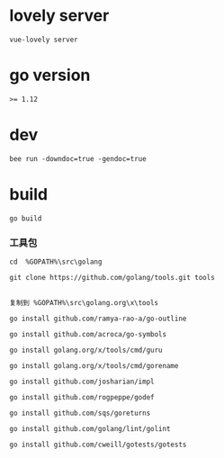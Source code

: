 # lovely server

    vue-lovely server

# go version

    >= 1.12

# dev

    bee run -downdoc=true -gendoc=true

# build

    go build

### 工具包

    cd  %GOPATH%\src\golang

    git clone https://github.com/golang/tools.git tools


    复制到 %GOPATH%\src\golang.org\x\tools

    go install github.com/ramya-rao-a/go-outline

    go install github.com/acroca/go-symbols

    go install golang.org/x/tools/cmd/guru

    go install golang.org/x/tools/cmd/gorename

    go install github.com/josharian/impl

    go install github.com/rogpeppe/godef

    go install github.com/sqs/goreturns

    go install github.com/golang/lint/golint

    go install github.com/cweill/gotests/gotests    
